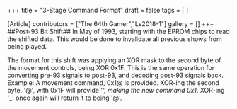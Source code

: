 +++
title = "3-Stage Command Format"
draft = false
tags = [ ]

[Article]
contributors = ["The 64th Gamer","Ls2018-1"]
gallery = []
+++
##Post-93 Bit Shift##
In May of 1993, starting with the  EPROM chips to read the shifted data. This would be done to invalidate all previous shows from being played.

The format for this shift was applying an XOR mask to the second byte of the movement controls, being XOR 0x1F. This is the same operation for converting pre-93 signals to post-93, and decoding post-93 signals back.
 Example:
 A movement command, 0x1@ is provided. XOR-ing the second byte, '@', with 0x1F will provide '_', making the new command 0x1_. XOR-ing '_' once again will return it to being '@'.